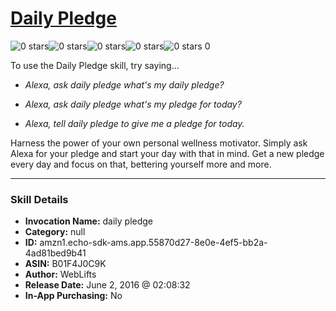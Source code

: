 # [Daily Pledge](http://alexa.amazon.com/#skills/amzn1.echo-sdk-ams.app.55870d27-8e0e-4ef5-bb2a-4ad81bed9b41)
![0 stars](../../images/ic_star_border_black_18dp_1x.png)![0 stars](../../images/ic_star_border_black_18dp_1x.png)![0 stars](../../images/ic_star_border_black_18dp_1x.png)![0 stars](../../images/ic_star_border_black_18dp_1x.png)![0 stars](../../images/ic_star_border_black_18dp_1x.png) 0

To use the Daily Pledge skill, try saying...

* *Alexa, ask daily pledge what's my daily pledge?*

* *Alexa, ask daily pledge what's my pledge for today?*

* *Alexa, tell daily pledge to give me a pledge for today.*

Harness the power of your own personal wellness motivator. Simply ask Alexa for your pledge and start your day with that in mind. Get a new pledge every day and focus on that, bettering yourself more and more.

***

### Skill Details

* **Invocation Name:** daily pledge
* **Category:** null
* **ID:** amzn1.echo-sdk-ams.app.55870d27-8e0e-4ef5-bb2a-4ad81bed9b41
* **ASIN:** B01F4J0C9K
* **Author:** WebLifts
* **Release Date:** June 2, 2016 @ 02:08:32
* **In-App Purchasing:** No
